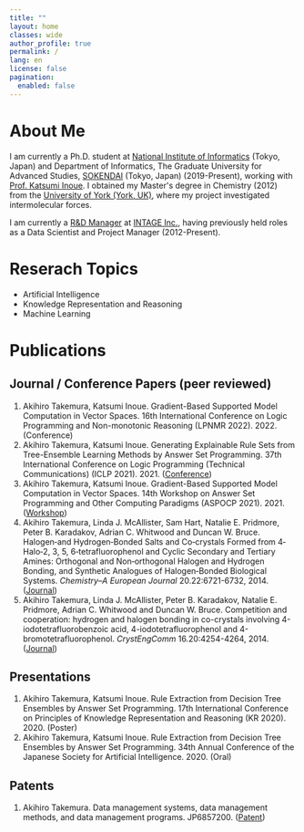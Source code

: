 ```yaml
---
title: ""
layout: home
classes: wide
author_profile: true
permalink: /
lang: en
license: false
pagination:
  enabled: false
---
```


# About Me

I am currently a Ph.D. student at [National Institute of Informatics](https://www.nii.ac.jp/en/) (Tokyo, Japan) and Department of Informatics, The Graduate University for Advanced Studies, [SOKENDAI](https://www.soken.ac.jp/en/) (Tokyo, Japan) (2019-Present), working with [Prof. Katsumi Inoue](https://research.nii.ac.jp/il).
I obtained my Master's degree in Chemistry (2012) from the [University of York (York, UK)](https://www.york.ac.uk/chemistry/), where my project investigated intermolecular forces.

I am currently a [R&D Manager](https://www.intageholdings.co.jp/rd/english/) at [INTAGE Inc.](https://www.intage.co.jp/english/), having previously held roles as a Data Scientist and Project Manager (2012-Present).

# Reserach Topics

* Artificial Intelligence
* Knowledge Representation and Reasoning
* Machine Learning

# Publications

## Journal / Conference Papers (peer reviewed)

1. Akihiro Takemura, Katsumi Inoue. Gradient-Based Supported Model Computation in Vector Spaces. 16th International Conference on Logic Programming and Non-monotonic Reasoning (LPNMR 2022). 2022. (Conference)
1. Akihiro Takemura, Katsumi Inoue. Generating Explainable Rule Sets from Tree-Ensemble Learning Methods by Answer Set Programming. 37th International Conference on Logic Programming (Technical Communications) (ICLP 2021). 2021. ([Conference](https://arxiv.org/abs/2109.08290))
1. Akihiro Takemura, Katsumi Inoue. Gradient-Based Supported Model Computation in Vector Spaces. 14th Workshop on Answer Set Programming and Other Computing Paradigms (ASPOCP 2021). 2021. ([Workshop](http://ceur-ws.org/Vol-2970/aspocppaper1.pdf))
1. Akihiro Takemura, Linda J. McAllister, Sam Hart, Natalie E. Pridmore, Peter B. Karadakov, Adrian C. Whitwood and  Duncan W. Bruce. Halogen‐and Hydrogen‐Bonded Salts and Co‐crystals Formed from 4‐Halo‐2, 3, 5, 6‐tetrafluorophenol and Cyclic Secondary and Tertiary Amines: Orthogonal and Non‐orthogonal Halogen and Hydrogen Bonding, and Synthetic Analogues of Halogen‐Bonded Biological Systems. *Chemistry–A European Journal* 20.22:6721-6732, 2014. ([Journal](https://chemistry-europe.onlinelibrary.wiley.com/doi/pdf/10.1002/chem.201402128))
1. Akihiro Takemura, Linda J. McAllister, Peter B. Karadakov, Natalie E. Pridmore, Adrian C. Whitwood and  Duncan W. Bruce. Competition and cooperation: hydrogen and halogen bonding in co-crystals involving 4-iodotetrafluorobenzoic acid, 4-iodotetrafluorophenol and 4-bromotetrafluorophenol. *CrystEngComm* 16.20:4254-4264, 2014. ([Journal](https://pubs.rsc.org/en/content/articlelanding/2014/ce/c4ce00319e/))

## Presentations

1. Akihiro Takemura, Katsumi Inoue. Rule Extraction from Decision Tree Ensembles by Answer Set Programming. 17th International Conference on Principles of Knowledge Representation and Reasoning (KR 2020). 2020. (Poster)
1. Akihiro Takemura, Katsumi Inoue. Rule Extraction from Decision Tree Ensembles by Answer Set Programming. 34th Annual Conference of the Japanese Society for Artificial Intelligence. 2020. (Oral)

## Patents

1. Akihiro Takemura. Data management systems, data management methods, and data management programs. JP6857200. ([Patent](https://patents.google.com/patent/JP6857200B2/en))